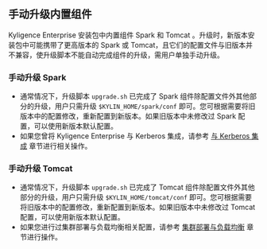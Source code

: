 ## 手动升级内置组件

Kyligence Enterprise 安装包中内置组件 Spark 和 Tomcat 。升级时，新版本安装包中可能携带了更高版本的 Spark 或 Tomcat，且它们的配置文件与旧版本并不兼容，使升级脚本不能自动完成组件的升级，需用户单独手动升级。

### 手动升级 Spark

- 通常情况下，升级脚本 `upgrade.sh` 已完成了 Spark 组件除配置文件外其他部分的升级，用户只需升级 `$KYLIN_HOME/spark/conf` 即可。您可根据需要将旧版本中的配置修改，重新配置到新版本。如果旧版本中未修改过 Spark 配置，可以使用新版本默认配置。
- 如果您曾将 Kyligence Enterprise 与 Kerberos 集成，请参考 [与 Kerberos 集成](../../security/kerberos.cn.md) 章节进行相关操作。

### 手动升级 Tomcat
- 通常情况下，升级脚本 `upgrade.sh` 已完成了 Tomcat 组件除配置文件外其他部分的升级，用户只需升级 `$KYLIN_HOME/tomcat/conf` 即可。您可根据需要将旧版本中的配置修改，重新配置到新版本。如果旧版本中未修改过 Tomcat 配置，可以使用新版本默认配置。
- 如果您进行过集群部署与负载均衡相关配置，请参考 [集群部署与负载均衡](../../installation/deploy/cluster_lb.cn.md) 章节进行操作。


